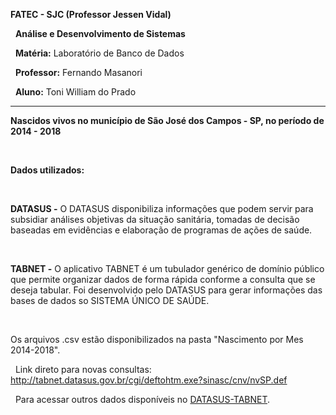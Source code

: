**FATEC - SJC (Professor Jessen Vidal)**

&nbsp;
**Análise e Desenvolvimento de Sistemas**

&nbsp;
**Matéria:** Laboratório de Banco de Dados

&nbsp;
**Professor:** Fernando Masanori

&nbsp;
**Aluno:** Toni William do Prado

---


**Nascidos vivos no município de São José dos Campos - SP, no período de 2014 - 2018**

&nbsp;

**Dados utilizados:**

&nbsp;

**DATASUS -** O DATASUS disponibiliza informações que podem servir para subsidiar  análises objetivas da situação sanitária, tomadas de decisão baseadas em evidências e elaboração de programas de ações de saúde.

&nbsp;

**TABNET -** O aplicativo TABNET é um tubulador genérico de domínio público que permite organizar dados de forma rápida conforme a consulta que se deseja tabular. Foi desenvolvido pelo DATASUS para gerar informações das bases de dados so SISTEMA ÚNICO DE SAÚDE.

&nbsp;

 Os arquivos .csv estão disponibilizados na pasta "Nascimento por Mes 2014-2018".
 
 &nbsp;
 Link direto para novas consultas: <http://tabnet.datasus.gov.br/cgi/deftohtm.exe?sinasc/cnv/nvSP.def>
 
 &nbsp;
 Para acessar outros dados disponíveis no [DATASUS-TABNET](http://www2.datasus.gov.br/DATASUS/index.php?area=02).
